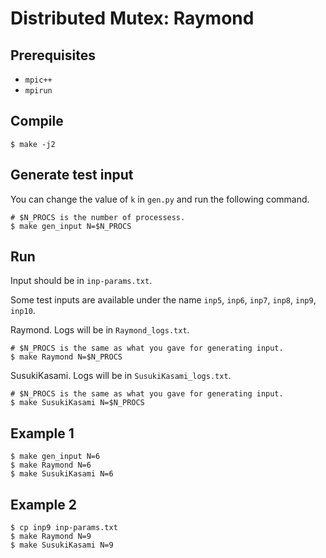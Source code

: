 # Distributed Mutex: Raymond

## Prerequisites

* `mpic++`
* `mpirun`

## Compile

```
$ make -j2
```

## Generate test input

You can change the value of `k` in `gen.py` and run the following command.

```
# $N_PROCS is the number of processess.
$ make gen_input N=$N_PROCS
```

## Run

Input should be in `inp-params.txt`.

Some test inputs are available under the name `inp5`, `inp6`, `inp7`, `inp8`, `inp9`, `inp10`.

Raymond. Logs will be in `Raymond_logs.txt`.

```
# $N_PROCS is the same as what you gave for generating input.
$ make Raymond N=$N_PROCS
```

SusukiKasami. Logs will be in `SusukiKasami_logs.txt`.

```
# $N_PROCS is the same as what you gave for generating input.
$ make SusukiKasami N=$N_PROCS
```

## Example 1

```
$ make gen_input N=6
$ make Raymond N=6
$ make SusukiKasami N=6
```

## Example 2

```
$ cp inp9 inp-params.txt
$ make Raymond N=9
$ make SusukiKasami N=9
```